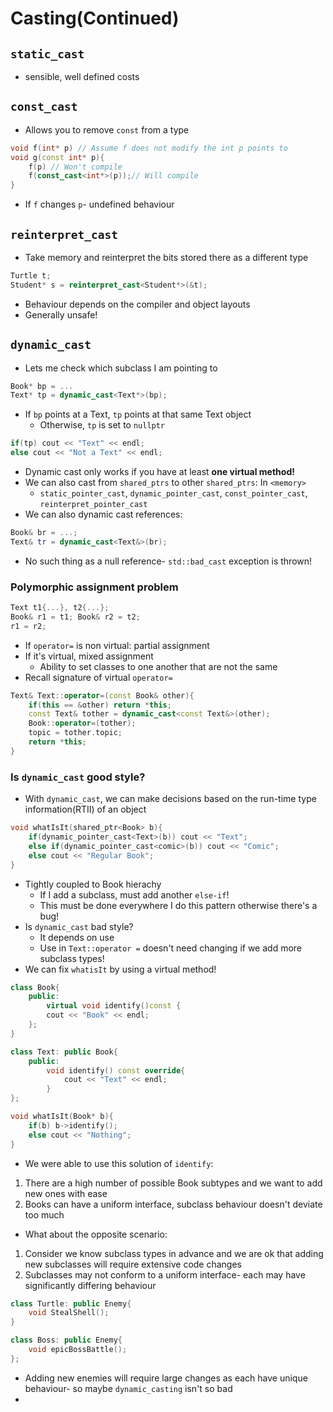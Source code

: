# Casting(Continued)
## `static_cast`
- sensible, well defined costs
## `const_cast`
- Allows you to remove `const` from a type
```cpp
void f(int* p) // Assume f does not modify the int p points to
void g(const int* p){
	f(p) // Won't compile
	f(const_cast<int*>(p));// Will compile
}
```
- If `f` changes `p`- undefined behaviour
## `reinterpret_cast`
- Take memory and reinterpret the bits stored there as a different type
```cpp
Turtle t;
Student* s = reinterpret_cast<Student*>(&t);
```
- Behaviour depends on the compiler and object layouts
- Generally unsafe!
## `dynamic_cast`
- Lets me check which subclass I am pointing to
```cpp
Book* bp = ...
Text* tp = dynamic_cast<Text*>(bp);
```
- If `bp` points at a Text, `tp` points at that same Text object
	- Otherwise, `tp` is set to `nullptr`
```cpp
if(tp) cout << "Text" << endl;
else cout << "Not a Text" << endl;
```
- Dynamic cast only works if you have at least **one virtual method!**
- We can also cast from `shared_ptrs` to other `shared_ptrs`: In `<memory>`
	- `static_pointer_cast`, `dynamic_pointer_cast`, `const_pointer_cast`, `reinterpret_pointer_cast`
- We can also dynamic cast references:
```cpp
Book& br = ...;
Text& tr = dynamic_cast<Text&>(br);
```
- No such thing as a null reference- `std::bad_cast` exception is thrown!
### Polymorphic assignment problem
```cpp
Text t1{...}, t2{...};
Book& r1 = t1; Book& r2 = t2;
r1 = r2;
```
- If `operator=` is non virtual: partial assignment
- If it's virtual, mixed assignment
	- Ability to set classes to one another that are not the same
- Recall signature of virtual `operator=`
```cpp
Text& Text::operator=(const Book& other){
	if(this == &other) return *this;
	const Text& tother = dynamic_cast<const Text&>(other);
	Book::operator=(tother);
	topic = tother.topic;
	return *this;
}
```
### Is `dynamic_cast` good style?
- With `dynamic_cast`, we can make decisions based on the run-time type information(RTII) of an object
```cpp
void whatIsIt(shared_ptr<Book> b){
	if(dynamic_pointer_cast<Text>(b)) cout << "Text";
	else if(dynamic_pointer_cast<comic>(b)) cout << "Comic";
	else cout << "Regular Book";
}
```
- Tightly coupled to Book hierachy
	- If I add a subclass, must add another `else-if`!
	- This must be done everywhere I do this pattern otherwise there's a bug!
- Is `dynamic_cast` bad style?
	- It depends on use
	- Use in `Text::operator =` doesn't need changing if we add more subclass types!
- We can fix `whatisIt` by using a virtual method!
```cpp
class Book{
	public:
		virtual void identify()const {
		cout << "Book" << endl;
	};
}

class Text: public Book{
	public:
		void identify() const override{
			cout << "Text" << endl;
		}
};

void whatIsIt(Book* b){
	if(b) b->identify();
	else cout << "Nothing";
}
```
- We were able to use this solution of `identify`:
1. There are a high number of possible Book subtypes and we want to add new ones with ease
2. Books can have a uniform interface, subclass behaviour doesn't deviate too much

- What about the opposite scenario:
1. Consider we know subclass types in advance and we are ok that adding new subclasses will require extensive code changes
2. Subclasses may not conform to a uniform interface- each may have significantly differing behaviour
```cpp
class Turtle: public Enemy{
	void StealShell();
}

class Boss: public Enemy{
	void epicBossBattle();
};
```
- Adding new enemies will require large changes as each have unique behaviour- so maybe `dynamic_casting` isn't so bad
- 